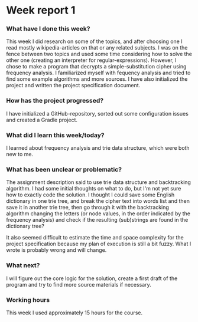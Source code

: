 # Week report 1

### What have I done this week?
This week I did research on some of the topics, and after choosing one I read mostly wikipedia-articles on that or any related subjects. I was on the fence between two topics and used some time considering how to solve the other one (creating an interpreter for regular-expressions). However, I chose to make a program that decrypts a simple-substitution cipher using frequency analysis. I familiarized myself with fequency analysis and tried to find some example algorithms and more sources. I have also initialized the project and written the project specification document.

### How has the project progressed?
I have initialized a GitHub-repository, sorted out some configuration issues and created a Gradle project.

### What did I learn this week/today?
I learned about frequency analysis and trie data structure, which were both new to me.

### What has been unclear or problematic?
The assignment description said to use trie data structure and backtracking algorithm. I had some initial thoughts on what to do, but I'm not yet sure how to exactly code the solution. I thought I could save some English dictionary in one trie tree, and break the cipher text into words list and then save it in another trie tree, then go through it with the backtracking algorithm changing the letters (or node values, in the order indicated by the frequency analysis) and check if the resulting (sub)strings are found in the dictionary tree?

It also seemed difficult to estimate the time and space complexity for the project specification because my plan of execution is still a bit fuzzy. What I wrote is probably wrong and will change.

### What next?
I will figure out the core logic for the solution, create a first draft of the program and try to find more source materials if necessary.

### Working hours
This week I used approximately 15 hours for the course.
